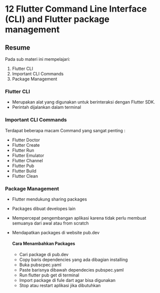 # 12 Flutter Command Line Interface (CLI) and Flutter package management

## Resume
Pada sub materi ini mempelajari:
1. Flutter CLI
2. Important CLI Commands 
3. Package Management

### Flutter CLI
- Merupakan alat yang digunakan untuk berinteraksi dengan Flutter SDK.
- Perintah dijalankan dalam terminal

### Important CLI Commands 
Terdapat beberapa macam Command yang sangat penting :
- Flutter Doctor
- Flutter Create
- Flutter Run
- Flutter Emulator
- Flutter Channel
- Flutter Pub
- Flutter Build
- Flutter Clean

### Package Management
- Flutter mendukung sharing packages
- Packages dibuat developes lain
- Mempercepat pengembangan aplikasi karena tidak perlu membuat semuanya dari awal atau from scratch
- Mendapatkan packages di website pub.dev

    #### Cara Menambahkan Packages
    - Cari package di pub.dev
    - Copy baris dependencies yang ada dibagian installing
    - Buka pubscpec.yaml
    - Paste barisnya dibawah dependecies pubspec.yaml
    - Run flutter pub get di terminal
    - Import package di fule dart agar bisa digunakan
    - Stop atau restart aplikasi jika dibutuhkan